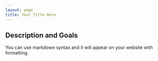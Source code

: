```yaml
---
layout: page
title: Your Title Here
---
```


## Description and Goals

You can use markdown syntax and it will appear on your website with formatting. 


